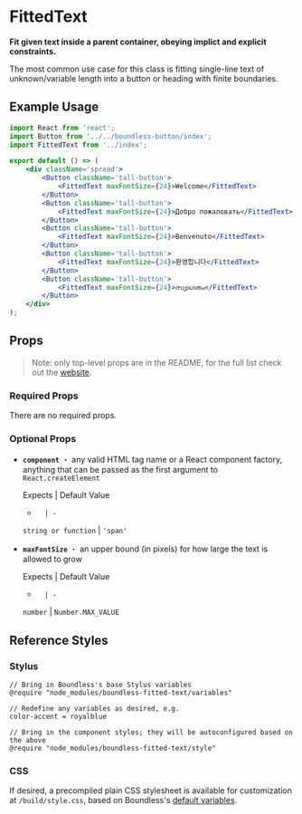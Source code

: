 <!---
THIS IS AN AUTOGENERATED FILE. EDIT INDEX.JS INSTEAD.
-->
# FittedText

__Fit given text inside a parent container, obeying implict and explicit constraints.__

The most common use case for this class is fitting single-line text of unknown/variable length into a button or heading with finite boundaries.

## Example Usage
```jsx
import React from 'react';
import Button from '../../boundless-button/index';
import FittedText from '../index';

export default () => (
    <div className='spread'>
        <Button className='tall-button'>
            <FittedText maxFontSize={24}>Welcome</FittedText>
        </Button>
        <Button className='tall-button'>
            <FittedText maxFontSize={24}>Добро пожаловать</FittedText>
        </Button>
        <Button className='tall-button'>
            <FittedText maxFontSize={24}>Benvenuto</FittedText>
        </Button>
        <Button className='tall-button'>
            <FittedText maxFontSize={24}>환영합니다</FittedText>
        </Button>
        <Button className='tall-button'>
            <FittedText maxFontSize={24}>സ്വാഗതം</FittedText>
        </Button>
    </div>
);

```


## Props

> Note: only top-level props are in the README, for the full list check out the [website](http://boundless.js.org/FittedText#props).

### Required Props

There are no required props.


### Optional Props

- __`component`__ ・ any valid HTML tag name or a React component factory, anything that can be passed as the first argument to `React.createElement`

  Expects | Default Value
  -       | -
  `string or function` | `'span'`

- __`maxFontSize`__ ・ an upper bound (in pixels) for how large the text is allowed to grow

  Expects | Default Value
  -       | -
  `number` | `Number.MAX_VALUE`


## Reference Styles
### Stylus
```stylus
// Bring in Boundless's base Stylus variables
@require "node_modules/boundless-fitted-text/variables"

// Redefine any variables as desired, e.g.
color-accent = royalblue

// Bring in the component styles; they will be autoconfigured based on the above
@require "node_modules/boundless-fitted-text/style"
```

### CSS
If desired, a precompiled plain CSS stylesheet is available for customization at `/build/style.css`, based on Boundless's [default variables](https://github.com/enigma-io/boundless/blob/master/variables.styl).

